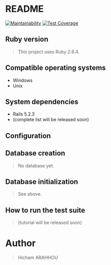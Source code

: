# README
[![Maintainability](https://api.codeclimate.com/v1/badges/d646e64619ccddbf26c2/maintainability)](https://codeclimate.com/github/hicham-arahhou/LP4A-backend-A2019/maintainability)
[![Test Coverage](https://api.codeclimate.com/v1/badges/d646e64619ccddbf26c2/test_coverage)](https://codeclimate.com/github/hicham-arahhou/LP4A-backend-A2019/test_coverage)
## Ruby version

> This project uses Ruby 2.6.4.

## Compatible operating systems

* Windows
* Unix

## System dependencies

* Rails 5.2.3
* (complete list will be released soon)

## Configuration

## Database creation

> No database yet.

## Database initialization

> See above.

## How to run the test suite

> (tutorial will be released soon)

# Author

> Hicham ARAHHOU
